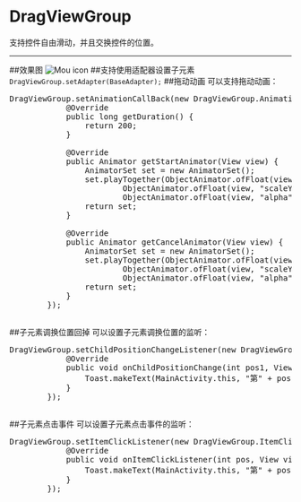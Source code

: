 # DragViewGroup
支持控件自由滑动，并且交换控件的位置。
***
##效果图
![Mou icon](https://github.com/yuyinghao/DragViewGroup/blob/master/show.gif)
##支持使用适配器设置子元素
`DragViewGroup.setAdapter(BaseAdapter);`
##拖动动画
可以支持拖动动画：

<pre>DragViewGroup.setAnimationCallBack(new DragViewGroup.AnimationCallBack() {
            @Override
            public long getDuration() {
                return 200;
            }

            @Override
            public Animator getStartAnimator(View view) {
                AnimatorSet set = new AnimatorSet();
                set.playTogether(ObjectAnimator.ofFloat(view, "scaleX", 1.0f, 1.2f),
                        ObjectAnimator.ofFloat(view, "scaleY", 1.0f, 1.2f),
                        ObjectAnimator.ofFloat(view, "alpha", 1, 0.7f));
                return set;
            }

            @Override
            public Animator getCancelAnimator(View view) {
                AnimatorSet set = new AnimatorSet();
                set.playTogether(ObjectAnimator.ofFloat(view, "scaleX", 1.2f, 1.0f),
                        ObjectAnimator.ofFloat(view, "scaleY", 1.2f, 1.0f),
                        ObjectAnimator.ofFloat(view, "alpha", 0.7f, 1));
                return set;
            }
        });
        </pre>
##子元素调换位置回掉
可以设置子元素调换位置的监听：


<pre>DragViewGroup.setChildPositionChangeListener(new DragViewGroup.ChildPositionChangeListener() {
            @Override
            public void onChildPositionChange(int pos1, View view1, int pos2, View view2) {
                Toast.makeText(MainActivity.this, "第" + pos1 + "个元素和第" + pos2 + "个元素交换了位置", Toast.LENGTH_SHORT).show();
            }
        });
 </pre>       

##子元素点击事件
可以设置子元素点击事件的监听：

<pre>
DragViewGroup.setItemClickListener(new DragViewGroup.ItemClickListener() {
            @Override
            public void onItemClickListener(int pos, View view) {
                Toast.makeText(MainActivity.this, "第" + pos + "被点击", Toast.LENGTH_SHORT).show();
            }
        });
  </pre>      
